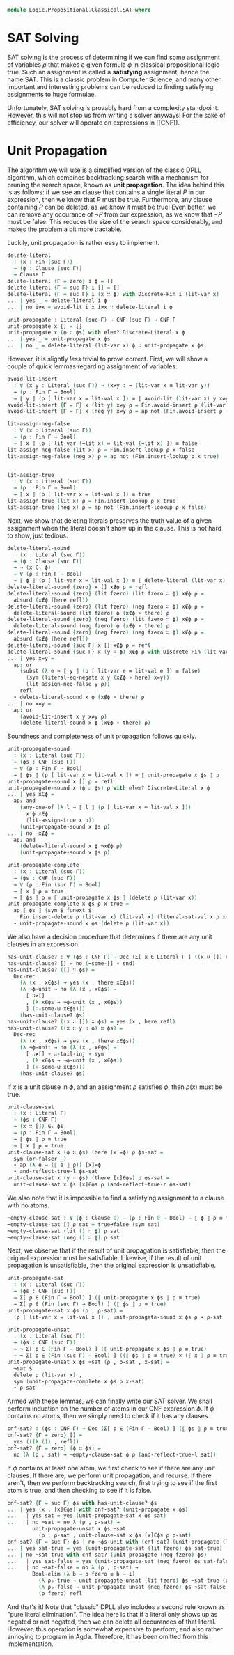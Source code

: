 <!--
```agda
open import 1Lab.Prelude

open import Data.Bool
open import Data.List hiding (_++_)
open import Data.Dec
open import Data.Fin using (Fin; fzero; fsuc; Discrete-Fin; avoid; _[_≔_]; delete)
open import Data.Nat
open import Data.Sum

open import Logic.Propositional.Classical.CNF
open import Logic.Propositional.Classical

open import Meta.Brackets

import Data.Fin as Fin
```
-->

```agda
module Logic.Propositional.Classical.SAT where
```

<!--
```agda
private variable
  Γ Δ Θ : Nat
  ψ θ ζ : Ctx Γ
  P Q R : Proposition Γ
```
-->

# SAT Solving

SAT solving is the process of determining if we can find some assignment
of variables $\rho$ that makes a given formula $\phi$ in classical propositional
logic true. Such an assignment is called a **satisfying** assignment,
hence the name SAT. This is a classic problem in Computer Science, and
many other important and interesting problems can be reduced to finding
satisfying assignments to huge formulae.

Unfortunately, SAT solving is provably hard from a complexity standpoint.
However, this will not stop us from writing a solver anyways! For the sake
of efficiency, our solver will operate on expressions in [[CNF]].

# Unit Propagation

The algorithm we will use is a simplified version of the classic DPLL
algorithm, which combines backtracking search with a mechanism for
pruning the search space, known as **unit propagation**. The idea
behind this is as follows: if we see an clause that contains a single
literal $P$ in our expression, then we know that $P$ must be true.
Furthermore, any clause containing $P$ can be deleted, as we know it must
be true! Even better, we can remove any occurance of $\neg P$ from
our expression, as we know that $\neg P$ must be false. This reduces
the size of the search space considerably, and makes the problem a bit
more tractable.

Luckily, unit propagation is rather easy to implement.

```agda
delete-literal
  : (x : Fin (suc Γ))
  → (ϕ : Clause (suc Γ))
  → Clause Γ
delete-literal {Γ = zero} i ϕ = []
delete-literal {Γ = suc Γ} i [] = []
delete-literal {Γ = suc Γ} i (x ∷ ϕ) with Discrete-Fin i (lit-var x)
... | yes _ = delete-literal i ϕ
... | no i≠x = avoid-lit i x i≠x ∷ delete-literal i ϕ

unit-propagate : Literal (suc Γ) → CNF (suc Γ) → CNF Γ
unit-propagate x [] = []
unit-propagate x (ϕ ∷ ϕs) with elem? Discrete-Literal x ϕ
... | yes _ = unit-propagate x ϕs
... | no _ = delete-literal (lit-var x) ϕ ∷ unit-propagate x ϕs
```

However, it is slightly *less* trivial to prove correct. First,
we will show a couple of quick lemmas regarding assignment of variables.

```agda
avoid-lit-insert
  : ∀ (x y : Literal (suc Γ)) → (x≠y : ¬ (lit-var x ≡ lit-var y))
  → (ρ : Fin Γ → Bool)
  → ⟦ y ⟧ (ρ [ lit-var x ≔ lit-val x ]) ≡ ⟦ avoid-lit (lit-var x) y x≠y ⟧ ρ
avoid-lit-insert {Γ = Γ} x (lit y) x≠y ρ = Fin.avoid-insert ρ (lit-var x) (lit-val x) y x≠y
avoid-lit-insert {Γ = Γ} x (neg y) x≠y ρ = ap not (Fin.avoid-insert ρ (lit-var x) (lit-val x) y x≠y)

lit-assign-neg-false
  : ∀ (x : Literal (suc Γ))
  → (ρ : Fin Γ → Bool)
  → ⟦ x ⟧ (ρ [ lit-var (¬lit x) ≔ lit-val (¬lit x) ]) ≡ false
lit-assign-neg-false (lit x) ρ = Fin.insert-lookup ρ x false
lit-assign-neg-false (neg x) ρ = ap not (Fin.insert-lookup ρ x true)


lit-assign-true
  : ∀ (x : Literal (suc Γ))
  → (ρ : Fin Γ → Bool)
  → ⟦ x ⟧ (ρ [ lit-var x ≔ lit-val x ]) ≡ true
lit-assign-true (lit x) ρ = Fin.insert-lookup ρ x true
lit-assign-true (neg x) ρ = ap not (Fin.insert-lookup ρ x false)
```

Next, we show that deleting literals preserves the truth value of
a given assignment when the literal doesn't show up in the clause.
This is not hard to show, just tedious.

```agda
delete-literal-sound
  : (x : Literal (suc Γ))
  → (ϕ : Clause (suc Γ))
  → ¬ (x ∈ₗ ϕ)
  → ∀ (ρ : Fin Γ → Bool)
  → ⟦ ϕ ⟧ (ρ [ lit-var x ≔ lit-val x ]) ≡ ⟦ delete-literal (lit-var x) ϕ ⟧ ρ
delete-literal-sound {zero} x [] x∉ϕ ρ = refl
delete-literal-sound {zero} (lit fzero) (lit fzero ∷ ϕ) x∉ϕ ρ =
  absurd (x∉ϕ (here refl))
delete-literal-sound {zero} (lit fzero) (neg fzero ∷ ϕ) x∉ϕ ρ =
  delete-literal-sound (lit fzero) ϕ (x∉ϕ ∘ there) ρ
delete-literal-sound {zero} (neg fzero) (lit fzero ∷ ϕ) x∉ϕ ρ =
  delete-literal-sound (neg fzero) ϕ (x∉ϕ ∘ there) ρ
delete-literal-sound {zero} (neg fzero) (neg fzero ∷ ϕ) x∉ϕ ρ =
  absurd (x∉ϕ (here refl))
delete-literal-sound {suc Γ} x [] x∉ϕ ρ = refl
delete-literal-sound {suc Γ} x (y ∷ ϕ) x∉ϕ ρ with Discrete-Fin (lit-var x) (lit-var y)
... | yes x=y =
  ap₂ or
    (subst (λ e → ⟦ y ⟧ (ρ [ lit-var e ≔ lit-val e ]) ≡ false)
      (sym (literal-eq-negate x y (x∉ϕ ∘ here) x=y))
      (lit-assign-neg-false y ρ))
    refl
  ∙ delete-literal-sound x ϕ (x∉ϕ ∘ there) ρ
... | no x≠y =
  ap₂ or
    (avoid-lit-insert x y x≠y ρ)
    (delete-literal-sound x ϕ (x∉ϕ ∘ there) ρ)
```

Soundness and completeness of unit propagation follows quickly.

```agda
unit-propagate-sound
  : (x : Literal (suc Γ))
  → (ϕs : CNF (suc Γ))
  → ∀ (ρ : Fin Γ → Bool)
  → ⟦ ϕs ⟧ (ρ [ lit-var x ≔ lit-val x ]) ≡ ⟦ unit-propagate x ϕs ⟧ ρ
unit-propagate-sound x [] ρ = refl
unit-propagate-sound x (ϕ ∷ ϕs) ρ with elem? Discrete-Literal x ϕ
... | yes x∈ϕ =
  ap₂ and
    (any-one-of (λ l → ⟦ l ⟧ (ρ [ lit-var x ≔ lit-val x ]))
      x ϕ x∈ϕ
      (lit-assign-true x ρ))
    (unit-propagate-sound x ϕs ρ)
... | no ¬x∉ϕ =
  ap₂ and
    (delete-literal-sound x ϕ ¬x∉ϕ ρ)
    (unit-propagate-sound x ϕs ρ)

unit-propagate-complete
  : (x : Literal (suc Γ))
  → (ϕs : CNF (suc Γ))
  → ∀ (ρ : Fin (suc Γ) → Bool)
  → ⟦ x ⟧ ρ ≡ true
  → ⟦ ϕs ⟧ ρ ≡ ⟦ unit-propagate x ϕs ⟧ (delete ρ (lit-var x))
unit-propagate-complete x ϕs ρ x-true =
  ap ⟦ ϕs ⟧ (sym $ funext $
    Fin.insert-delete ρ (lit-var x) (lit-val x) (literal-sat-val x ρ x-true))
  ∙ unit-propagate-sound x ϕs (delete ρ (lit-var x))
```

We also have a decision procedure that determines if there are any
unit clauses in an expression.

```agda
has-unit-clause? : ∀ (ϕs : CNF Γ) → Dec (Σ[ x ∈ Literal Γ ] ((x ∷ []) ∈ₗ ϕs))
has-unit-clause? [] = no (¬some-[] ∘ snd)
has-unit-clause? ([] ∷ ϕs) =
  Dec-rec
    (λ (x , x∈ϕs) → yes (x , there x∈ϕs))
    (λ ¬ϕ-unit → no (λ (x , x∈ϕs) →
      [ ∷≠[]
      , (λ x∈ϕs → ¬ϕ-unit (x , x∈ϕs))
      ] (∷-some-⊎ x∈ϕs)))
    (has-unit-clause? ϕs)
has-unit-clause? ((x ∷ []) ∷ ϕs) = yes (x , here refl)
has-unit-clause? ((x ∷ y ∷ ϕ) ∷ ϕs) =
  Dec-rec
    (λ (x , x∈ϕs) → yes (x , there x∈ϕs))
    (λ ¬ϕ-unit → no (λ (x , x∈ϕs) →
      [ ∷≠[] ∘ ∷-tail-inj ∘ sym
      , (λ x∈ϕs → ¬ϕ-unit (x , x∈ϕs))
      ] (∷-some-⊎ x∈ϕs)))
    (has-unit-clause? ϕs)
```

If $x$ is a unit clause in $\phi$, and an assignment $\rho$ satisfies
$\phi$, then $\rho(x)$ must be true.

```agda
unit-clause-sat
  : (x : Literal Γ)
  → (ϕs : CNF Γ)
  → (x ∷ []) ∈ₗ ϕs
  → (ρ : Fin Γ → Bool)
  → ⟦ ϕs ⟧ ρ ≡ true
  → ⟦ x ⟧ ρ ≡ true
unit-clause-sat x (ϕ ∷ ϕs) (here [x]=ϕ) ρ ϕs-sat =
  sym (or-falser _)
  ∙ ap (λ e → (⟦ e ⟧ ρ)) [x]=ϕ
  ∙ and-reflect-true-l ϕs-sat
unit-clause-sat x (y ∷ ϕs) (there [x]∈ϕs) ρ ϕs-sat =
  unit-clause-sat x ϕs [x]∈ϕs ρ (and-reflect-true-r ϕs-sat)
```

We also note that it is impossible to find a satisfying assignment to a
clause with no atoms.

```agda
¬empty-clause-sat : ∀ (ϕ : Clause 0) → (ρ : Fin 0 → Bool) → ⟦ ϕ ⟧ ρ ≡ true → ⊥
¬empty-clause-sat [] ρ sat = true≠false (sym sat)
¬empty-clause-sat (lit () ∷ ϕ) ρ sat
¬empty-clause-sat (neg () ∷ ϕ) ρ sat
```

Next, we observe that if the result of unit propagation is satisfiable,
then the original expression must be satisfiable. Likewise, if
the result of unit propagation is unsatisfiable, then the original
expression is unsatisfiable.

```agda
unit-propagate-sat
  : (x : Literal (suc Γ))
  → (ϕs : CNF (suc Γ))
  → Σ[ ρ ∈ (Fin Γ → Bool) ] (⟦ unit-propagate x ϕs ⟧ ρ ≡ true)
  → Σ[ ρ ∈ (Fin (suc Γ) → Bool) ] (⟦ ϕs ⟧ ρ ≡ true)
unit-propagate-sat x ϕs (ρ , ρ-sat) =
  (ρ [ lit-var x ≔ lit-val x ]) , unit-propagate-sound x ϕs ρ ∙ ρ-sat

unit-propagate-unsat
  : (x : Literal (suc Γ))
  → (ϕs : CNF (suc Γ))
  → ¬ Σ[ ρ ∈ (Fin Γ → Bool) ] (⟦ unit-propagate x ϕs ⟧ ρ ≡ true)
  → ¬ Σ[ ρ ∈ (Fin (suc Γ) → Bool) ] ((⟦ ϕs ⟧ ρ ≡ true) × (⟦ x ⟧ ρ ≡ true))
unit-propagate-unsat x ϕs ¬sat (ρ , ρ-sat , x-sat) =
  ¬sat $
  delete ρ (lit-var x) ,
  sym (unit-propagate-complete x ϕs ρ x-sat)
  ∙ ρ-sat
```

Armed with these lemmas, we can finally write our SAT solver.
We shall perform induction on the number of atoms in our CNF
expression $\phi$. If $\phi$ contains no atoms, then we simply
need to check if it has any clauses.

```agda
cnf-sat? : (ϕs : CNF Γ) → Dec (Σ[ ρ ∈ (Fin Γ → Bool) ] (⟦ ϕs ⟧ ρ ≡ true))
cnf-sat? {Γ = zero} [] =
  yes (((λ ()) , refl))
cnf-sat? {Γ = zero} (ϕ ∷ ϕs) =
  no (λ (ρ , sat) → ¬empty-clause-sat ϕ ρ (and-reflect-true-l sat))
```

If $\phi$ contains at least one atom, we first check to see if there
are any unit clauses. If there are, we perform unit propagation, and
recurse. If there aren't, then we perform backtracking search, first
trying to see if the first atom is true, and then checking to see if
it is false.

```agda
cnf-sat? {Γ = suc Γ} ϕs with has-unit-clause? ϕs
... | yes (x , [x]∈ϕs) with cnf-sat? (unit-propagate x ϕs)
...   | yes sat = yes (unit-propagate-sat x ϕs sat)
...   | no ¬sat = no λ (ρ , ρ-sat) →
        unit-propagate-unsat x ϕs ¬sat
          (ρ , ρ-sat , unit-clause-sat x ϕs [x]∈ϕs ρ ρ-sat)
cnf-sat? {Γ = suc Γ} ϕs | no ¬ϕs-unit with (cnf-sat? (unit-propagate (lit fzero) ϕs))
... | yes sat-true = yes (unit-propagate-sat (lit fzero) ϕs sat-true)
... | no ¬sat-true with cnf-sat? (unit-propagate (neg fzero) ϕs)
...   | yes sat-false = yes (unit-propagate-sat (neg fzero) ϕs sat-false)
...   | no ¬sat-false = no λ (ρ , ρ-sat) →
        Bool-elim (λ b → ρ fzero ≡ b → ⊥)
          (λ ρ₀-true → unit-propagate-unsat (lit fzero) ϕs ¬sat-true (ρ , ρ-sat , ρ₀-true))
          (λ ρ₀-false → unit-propagate-unsat (neg fzero) ϕs ¬sat-false (ρ , ρ-sat , ap not ρ₀-false))
          (ρ fzero) refl
```

And that's it! Note that "classic" DPLL also includes a second rule
known as "pure literal elimination". The idea here is that if a literal
only shows up as negated or not negated, then we can delete all occurances
of that literal. However, this operation is somewhat expensive to perform,
and also rather annoying to program in Agda. Therefore, it has been omitted
from this implementation.
